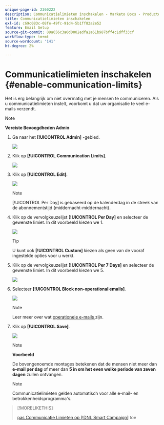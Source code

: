 ```yaml
---
unique-page-id: 2360222
description: Communicatielimieten inschakelen - Marketo Docs - Productdocumentatie
title: Communicatielimieten inschakelen
exl-id: c69c083c-08fe-49fc-91d4-5b1ff82a2e52
feature: Email Setup
source-git-commit: 09a656c3a0d0002edfa1a61b987bff4c1dff33cf
workflow-type: tm+mt
source-wordcount: '141'
ht-degree: 2%

---
```


# Communicatielimieten inschakelen {#enable-communication-limits}

Het is erg belangrijk om niet overmatig met je mensen te communiceren. Als u communicatielimieten instelt, voorkomt u dat uw organisatie te veel e-mails verzendt.

>[!NOTE]
>
>**Vereiste Bevoegdheden Admin**

1. Ga naar het **[!UICONTROL Admin]** -gebied.

   ![](assets/enable-communication-limits-1.png)

1. Klik op **[!UICONTROL Communication Limits]**.

   ![](assets/enable-communication-limits-2.png)

1. Klik op **[!UICONTROL Edit]**.

   ![](assets/enable-communication-limits-3.png)

   >[!NOTE]
   >
   >[!UICONTROL Per Day] is gebaseerd op de kalenderdag in de streek van de abonnementstijd (middernacht-middernacht).

1. Klik op de vervolgkeuzelijst **[!UICONTROL Per Day]** en selecteer de gewenste limiet. In dit voorbeeld kiezen we 1.

   ![](assets/enable-communication-limits-4.png)

   >[!TIP]
   >
   >U kunt ook **[!UICONTROL Custom]** kiezen als geen van de vooraf ingestelde opties voor u werkt.

1. Klik op de vervolgkeuzelijst **[!UICONTROL Per 7 Days]** en selecteer de gewenste limiet. In dit voorbeeld kiezen we 5.

   ![](assets/enable-communication-limits-5.png)

1. Selecteer **[!UICONTROL Block non-operational emails]**.

   ![](assets/enable-communication-limits-6.png)

   >[!NOTE]
   >
   >Leer meer over wat [ operationele e-mails ](/help/marketo/product-docs/email-marketing/general/functions-in-the-editor/make-an-email-operational.md) zijn.

1. Klik op **[!UICONTROL Save]**.

   ![](assets/enable-communication-limits-7.png)

   >[!NOTE]
   >
   >**Voorbeeld**
   >
   >De bovengenoemde montages betekenen dat de mensen niet meer dan **e-mail per dag** of meer dan **5 in om het even welke periode van zeven dagen** zullen ontvangen.

   >[!NOTE]
   >
   >Communicatielimieten gelden automatisch voor alle e-mail- en betrokkenheidsprogramma&#39;s.

>[!MORELIKETHIS]
>
>[ pas Communicatie Limieten op  [!DNL Smart Campaign]](/help/marketo/product-docs/core-marketo-concepts/smart-campaigns/using-smart-campaigns/apply-communication-limits-to-smart-campaign.md) toe
